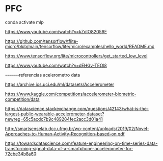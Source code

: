 # PFC

conda activate mlp


https://www.youtube.com/watch?v=kZdIO82059E

https://github.com/tensorflow/tflite-micro/blob/main/tensorflow/lite/micro/examples/hello_world/README.md

https://www.tensorflow.org/lite/microcontrollers/get_started_low_level

https://www.youtube.com/watch?v=dEHGv-TEOl8


-------referencias acelerometro data

https://archive.ics.uci.edu/ml/datasets/Accelerometer

https://www.kaggle.com/competitions/accelerometer-biometric-competition/data

https://datascience.stackexchange.com/questions/42143/what-is-the-largest-public-wearable-accelerometer-dataset?newreg=65c5acdc7b9c489284fec2acc3d01a41


http://smartsenselab.dcc.ufmg.br/wp-content/uploads/2019/02/Novel-Approaches-to-Human-Activity-Recognition-based-on.pdf


https://towardsdatascience.com/feature-engineering-on-time-series-data-transforming-signal-data-of-a-smartphone-accelerometer-for-72cbe34b8a60